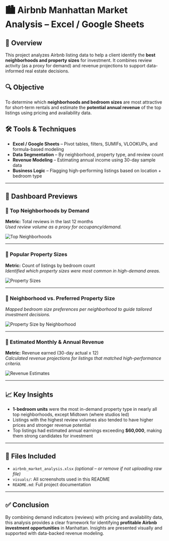 # 🏙️ Airbnb Manhattan Market Analysis – Excel / Google Sheets

## 🚀 Overview  
This project analyzes Airbnb listing data to help a client identify the **best neighborhoods and property sizes** for investment. It combines review activity (as a proxy for demand) and revenue projections to support data-informed real estate decisions.

## 🔍 Objective  
To determine which **neighborhoods and bedroom sizes** are most attractive for short-term rentals and estimate the **potential annual revenue** of the top listings using pricing and availability data.

## 🛠️ Tools & Techniques  
- **Excel / Google Sheets** – Pivot tables, filters, SUMIFs, VLOOKUPs, and formula-based modeling  
- **Data Segmentation** – By neighborhood, property type, and review count  
- **Revenue Modeling** – Estimating annual income using 30-day sample data  
- **Business Logic** – Flagging high-performing listings based on location + bedroom type

---

## 📸 Dashboard Previews

### 🔹 Top Neighborhoods by Demand  
**Metric:** Total reviews in the last 12 months  
*Used review volume as a proxy for occupancy/demand.*

![Top Neighborhoods](visuals/top-neighborhoods.png)

---

### 🔹 Popular Property Sizes  
**Metric:** Count of listings by bedroom count  
*Identified which property sizes were most common in high-demand areas.*

![Property Sizes](visuals/property-sizes.png)

---

### 🔹 Neighborhood vs. Preferred Property Size  
*Mapped bedroom size preferences per neighborhood to guide tailored investment decisions.*

![Property Size by Neighborhood](visuals/size-by-neighborhood.png)

---

### 🔹 Estimated Monthly & Annual Revenue  
**Metric:** Revenue earned (30-day actual x 12)  
*Calculated revenue projections for listings that matched high-performance criteria.*

![Revenue Estimates](visuals/revenue-estimates.png)

---

## 📈 Key Insights  
- **1-bedroom units** were the most in-demand property type in nearly all top neighborhoods, except Midtown (where studios led)  
- Listings with the highest review volumes also tended to have higher prices and stronger revenue potential  
- Top listings had estimated annual earnings exceeding **$60,000**, making them strong candidates for investment

---

## 📂 Files Included  
- `airbnb_market_analysis.xlsx` *(optional – or remove if not uploading raw file)*  
- `visuals/`: All screenshots used in this README  
- `README.md`: Full project documentation  

---

## ✅ Conclusion  
By combining demand indicators (reviews) with pricing and availability data, this analysis provides a clear framework for identifying **profitable Airbnb investment opportunities** in Manhattan. Insights are presented visually and supported with data-backed revenue modeling.


